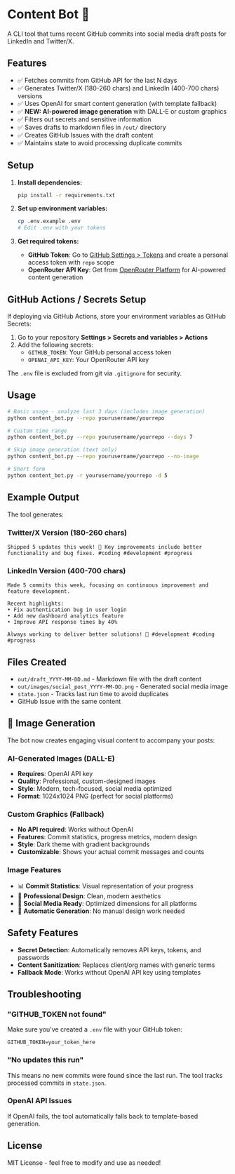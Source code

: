 # Content Bot 🤖

A CLI tool that turns recent GitHub commits into social media draft posts for LinkedIn and Twitter/X.

## Features

- ✅ Fetches commits from GitHub API for the last N days
- ✅ Generates Twitter/X (180-260 chars) and LinkedIn (400-700 chars) versions
- ✅ Uses OpenAI for smart content generation (with template fallback)
- ✅ **NEW: AI-powered image generation** with DALL-E or custom graphics
- ✅ Filters out secrets and sensitive information
- ✅ Saves drafts to markdown files in `/out/` directory
- ✅ Creates GitHub Issues with the draft content
- ✅ Maintains state to avoid processing duplicate commits

## Setup

1. **Install dependencies:**
   ```bash
   pip install -r requirements.txt
   ```

2. **Set up environment variables:**
   ```bash
   cp .env.example .env
   # Edit .env with your tokens
   ```

3. **Get required tokens:**
   - **GitHub Token**: Go to [GitHub Settings > Tokens](https://github.com/settings/tokens) and create a personal access token with `repo` scope
   - **OpenRouter API Key**: Get from [OpenRouter Platform](https://openrouter.ai/keys) for AI-powered content generation

## GitHub Actions / Secrets Setup

If deploying via GitHub Actions, store your environment variables as GitHub Secrets:

1. Go to your repository **Settings > Secrets and variables > Actions**
2. Add the following secrets:
   - `GITHUB_TOKEN`: Your GitHub personal access token
   - `OPENAI_API_KEY`: Your OpenRouter API key

The `.env` file is excluded from git via `.gitignore` for security.

## Usage

```bash
# Basic usage - analyze last 3 days (includes image generation)
python content_bot.py --repo yourusername/yourrepo

# Custom time range
python content_bot.py --repo yourusername/yourrepo --days 7

# Skip image generation (text only)
python content_bot.py --repo yourusername/yourrepo --no-image

# Short form
python content_bot.py -r yourusername/yourrepo -d 5
```

## Example Output

The tool generates:

### Twitter/X Version (180-260 chars)
```
Shipped 5 updates this week! 🚀 Key improvements include better functionality and bug fixes. #coding #development #progress
```

### LinkedIn Version (400-700 chars)
```
Made 5 commits this week, focusing on continuous improvement and feature development.

Recent highlights:
• Fix authentication bug in user login
• Add new dashboard analytics feature
• Improve API response times by 40%

Always working to deliver better solutions! 💪 #development #coding #progress
```

## Files Created

- `out/draft_YYYY-MM-DD.md` - Markdown file with the draft content
- `out/images/social_post_YYYY-MM-DD.png` - Generated social media image
- `state.json` - Tracks last run time to avoid duplicates
- GitHub Issue with the same content

## 🎨 Image Generation

The bot now creates engaging visual content to accompany your posts:

### AI-Generated Images (DALL-E)
- **Requires**: OpenAI API key
- **Quality**: Professional, custom-designed images
- **Style**: Modern, tech-focused, social media optimized
- **Format**: 1024x1024 PNG (perfect for social platforms)

### Custom Graphics (Fallback)
- **No API required**: Works without OpenAI
- **Features**: Commit statistics, progress metrics, modern design
- **Style**: Dark theme with gradient backgrounds
- **Customizable**: Shows your actual commit messages and counts

### Image Features
- 📊 **Commit Statistics**: Visual representation of your progress
- 🎨 **Professional Design**: Clean, modern aesthetics
- 📱 **Social Media Ready**: Optimized dimensions for all platforms
- 🔧 **Automatic Generation**: No manual design work needed

## Safety Features

- **Secret Detection**: Automatically removes API keys, tokens, and passwords
- **Content Sanitization**: Replaces client/org names with generic terms
- **Fallback Mode**: Works without OpenAI API key using templates

## Troubleshooting

### "GITHUB_TOKEN not found"
Make sure you've created a `.env` file with your GitHub token:
```
GITHUB_TOKEN=your_token_here
```

### "No updates this run"
This means no new commits were found since the last run. The tool tracks processed commits in `state.json`.

### OpenAI API Issues
If OpenAI fails, the tool automatically falls back to template-based generation.

## License

MIT License - feel free to modify and use as needed!
